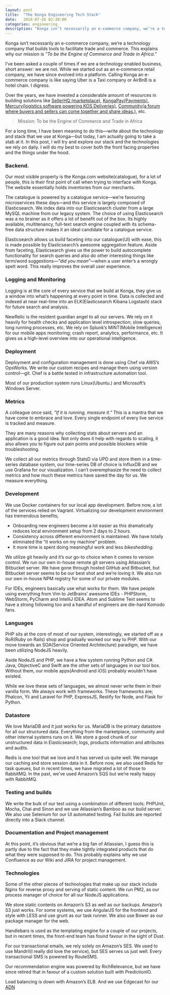 ```yaml
---
layout: post
title:  "The Konga Engineering Tech Stack"
date:   2016-07-26 02:30:00
categories: engineering
description: "Konga isn’t necessarily an e-commerce company, we’re a technology company that builds tools to facilitates trade and commerce. This explains why our mission is To be the Engine of Commerce and Trade in Africa."
---
```


Konga isn’t necessarily an e-commerce company, we’re a technology company that builds tools to facilitate trade and commerce. This explains why our mission is *"To be the Engine of Commerce and Trade in Africa."*

I’ve been asked a couple of times if we are a technology enabled business, short answer: we are not. While we started out as an e-commerce retail company, we have since evolved into a platform. Calling Konga an e-commerce company is like saying Uber is a Taxi company or AirBnB is a hotel chain. I digress.

Over the years, we have invested a considerable amount of resources in building solutions like [SellerHQ (marketplace)](https://shq.konga.com/), [KongaPay(Payments)](https://kongapay.com/), [Mercury(logistics software powering KOS Deliveries)](http://kos.ng/), [Community(a forum where buyers and sellers can come together and share ideas.)](http://community.konga.com/), etc.

> Mission: To be the Engine of Commerce and Trade in Africa

For a long time, I have been meaning to do this&mdash;write about the technology and stack that we use at Konga&mdash;but today, I am actually going to take a stab at it. In this post, I will try and explore our stack and the technologies we rely on daily. I will do my best to cover both the front facing properties and the things under the hood.

### Backend.
Our most visible property is the Konga.com website(catalogue), for a lot of people, this is their first point of call when trying to interface with Konga. The website essentially holds inventories from our merchants.

The catalogue is powered by a catalogue service&mdash;we’re favouring microservices these days&mdash;and this service is largely composed of Elasticsearch. We index data into our Elasticsearch cluster from a large MySQL machine from our legacy system. The choice of using Elasticsearch was a no brainer as it offers a lot of benefit out of the box. Its highly available, multitenancy, full-text search engine coupled with its schema-free data structure makes it an ideal candidate for a catalogue service.

Elasticsearch allows us build faceting into our catalogue(UI) with ease, this is made possible by Elasticsearch’s awesome aggregation feature. Aside from faceting, Elasticsearch gives us the power to build autocomplete functionality for search queries and also do other interesting things like term/word suggestions&mdash;*“did you mean”*&mdash;when a user enter’s a wrongly spelt word. This really improves the overall user experience.

### Logging and Monitoring
Logging is at the core of every service that we build at Konga, they give us a window into what’s happening at every point in time. Data is collected and indexed at near real-time into an ELK(Elasticsearch Kibana Logstash) stack for future search and analysis.

NewRelic is the resident guardian angel to all our servers. We rely on it heavily for health checks and application level introspection; slow queries, long running processes, etc.  We rely on Splunk’s MINT(Mobile Intelligence) for our mobile apps monitoring; crash report, analytics, performance, etc. It gives us a high-level overview into our operational intelligence.

### Deployment
Deployment and configuration management is done using Chef via AWS’s OpsWorks. We write our custom recipes and manage them using version control&mdash;git. Chef is a battle tested in infrastructure automation tool.

Most of our production system runs Linux(Ubuntu.) and Microsoft’s Windows Server.

### Metrics
A colleague once said, *"If it is running, measure it.”* This is a mantra that we have come to embrace and love. Every single endpoint of every live service is tracked and measure.

They are many reasons why collecting stats about servers and an application is a good idea. Not only does it help with regards to scaling, it also allows you to figure out pain points and possible blockers while troubleshooting.

We collect all our metrics through StatsD via UPD and store them in a time-series database system, our time-series DB of choice is InfluxDB and we use Grafana for our visualization. I can’t overemphasize the need to collect metrics and how much these metrics have saved the day for us. We measure everything.

### Development
We use Docker containers for our local app development. Before now, a lot of the services relied on Vagrant. Virtualizing our development environment has tremendous benefits;

-  Onboarding new engineers become a lot easier as this dramatically reduces local environment setup from 2 days to 2 hours.
-  Consistency across different environment is maintained. We have totally eliminated the “it works on my machine” problem.
-  It more time is spent doing meaningful work and less *bikeshedding*.

We utilize git heavily and it’s our go-to choice when it comes to version control. We run our own in-house remote git servers using Atlassian’s Bitbucket server. We have gone through hosted GitHub and Bitbucket, but Bitbucket server seems to be our best shot and we’re loving it. We also run our own in-house NPM registry for some of our private modules.

For IDEs, engineers basically use what works for them. We have people using everything from Vim to JetBrains’ awesome IDEs - PHPStorm, WebStorm, PyCharm and IntelliJ IDEA. Atom and Sublime Text seems to have a strong following too and a handful of engineers are die-hard Komodo fans.

### Languages
PHP sits at the core of most of our system, interestingly, we started off as a RoR(Ruby on Rails) shop and gradually worked our way to PHP. With our move towards an SOA(Service Oriented Architecture) paradigm, we have been utilizing NodeJS heavily.

Aside NodeJS and PHP, we have a few system running Python and C#. Java, ObjectiveC and Swift are the other sets of languages in our tool box. Without them, our mobile apps(Android and iOS) probably wouldn’t have existed.

While we love these sets of languages, we almost never write them in their vanilla form. We always work with frameworks. These frameworks are; Phalcon, Yii and Laravel for PHP, ExpressJS, Restify for Node, and Flask for Python.

### Datastore
We love MariaDB and it just works for us. MariaDB is the primary datastore for all our structured data. Everything from the marketplace, community and other internal systems runs on it. We store a good chunk of our unstructured data in Elasticsearch; logs, products information and attributes and audits.

Redis is one tool that we love and it has served us quite well. We manage our caching and store session data in it. Before now, we also used Redis for task queues, but in recent times, we have migrated a lot of those to RabbitMQ. In the past, we’ve used Amazon’s SQS but we’re really happy with RabbitMQ.

### Testing and builds
We write the bulk of our test using a combination of different tools; PHPUnit, Mocha, Chai and Sinon and we use Atlassian’s Bamboo as our build server. We also use Selenium for our UI automated testing. Fail builds are reported directly into a Slack channel.

### Documentation and Project management
At this point, it’s obvious that we’re a big fan of Atlassian, I guess this is partly due to the fact that they make tightly integrated products that do what they were supposed to do. This probably explains why we use Confluence as our Wiki and JIRA for project management.

### Technologies
Some of the other pieces of technologies that make up our stack include Nginx for reverse proxy and serving of static content. We run PM2, as our process manager of choice for all our NodeJS applications.

We store static contents on Amazon’s S3 as well as our backups. Amazon’s S3 just works. For some systems, we use AngularJS for the frontend and style with LESS and use grunt as our task runner. We also use Bower as our package manager for the web.

Handlebars is used as the templating engine for a couple of our projects, but in recent times, the front-end team has found favour in the sight of Dust.

For our transactional emails, we rely solely on Amazon’s SES. We used to use Mandril(I really did love the service), but SES serves us just well. Every transactional SMS is powered by RouteSMS.

Our recommendation engine was powered by RichRelevance, but we have since retired that in favour of a custom solution built with PredictionIO.

Load balancing is down with Amazon’s ELB. And we use Edgecast for our [ADN](https://en.wikipedia.org/wiki/Application_delivery_network)